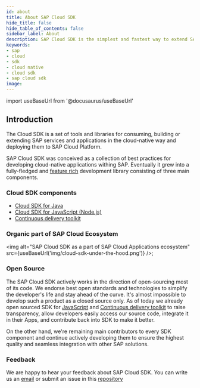 ```yaml
---
id: about
title: About SAP Cloud SDK
hide_title: false
hide_table_of_contents: false
sidebar_label: About
description: SAP Cloud SDK is the simplest and fastest way to extend SAP services and applications in the cloud.
keywords:
- sap
- cloud
- sdk
- cloud native
- cloud sdk
- sap cloud sdk
image:
---
```

import useBaseUrl from '@docusaurus/useBaseUrl'

## Introduction ##
The Cloud SDK is a set of tools and libraries for consuming, building or extending SAP services and applications in the
cloud-native way and deploying them to SAP Cloud Platform.

SAP Cloud SDK was conceived as a collection of best practices for developing cloud-native applications withing SAP. Eventually
it grew into a fully-fledged and [feature rich](key-features ) development library consisting of three main components.

### Cloud SDK components ###

- [Cloud SDK for Java](../java/introduction )
- [Cloud SDK for JavaScript (Node.js)](../js/introduction )
- [Continuous delivery toolkit](../devops/getting-started )

### Organic part of SAP Cloud Ecosystem ###
<img alt="SAP Cloud SDK as a part of SAP Cloud Applications ecosystem" src={useBaseUrl('img/cloud-sdk-under-the-hood.png')} />;

### Open Source ###
The SAP Cloud SDK actively works in the direction of open-sourcing most of its code. We endorse best open standards and
technologies to simplify the developer's life and stay ahead of the curve. It's almost impossible to develop such a product
as a closed source only. As of today we already open sourced SDK for [JavaScript](https://github.com/SAP/cloud-sdk ) and
[Continuous delivery toolkit](https://github.com/SAP/cloud-s4-sdk-pipeline )  to raise transparency, allow developers easily access our source code,
integrate it in their Apps, and contribute back into SDK to make it better.

On the other hand, we're remaining main contributors to every SDK component and continue actively developing them to
ensure the highest quality and seamless integration with other SAP solutions.

### Feedback ###
We are happy to hear your feedback about SAP Cloud SDK. You can write us an [email](s4sdk@sap.com ) or submit an issue
in this [repository](https://github.com/SAP/cloud-sdk/issues)

